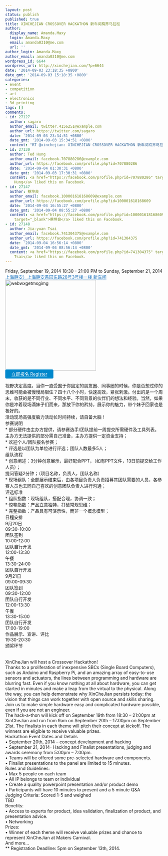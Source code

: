 ```yaml
---
layout: post
status: publish
published: true
title: XINCHEJIAN CROSSOVER HACKATHON 新车间跨界马拉松
author:
  display_name: Amanda.Maxy
  login: Amanda.Maxy
  email: amanda0310@me.com
  url: ''
author_login: Amanda.Maxy
author_email: amanda0310@me.com
wordpress_id: 6644
wordpress_url: http://xinchejian.com/?p=6644
date: '2014-09-03 23:18:35 +0800'
date_gmt: '2014-09-03 15:18:35 +0800'
categories:
- event
- competition
- art
- electronics
- 3d printing
tags: []
comments:
- id: 27127
  author: sagaro
  author_email: twitter.4156251@example.com
  author_url: https://twitter.com/sagaro
  date: '2014-09-03 23:34:51 +0800'
  date_gmt: '2014-09-03 15:34:51 +0800'
  content: "RT @xinchejian: XINCHEJIAN CROSSOVER HACKATHON 新车间跨界马拉松:  \n... http://t.co/4eMTRr5evY"
- id: 27130
  author: Ted Hung
  author_email: facebook.707880286@example.com
  author_url: https://facebook.com/profile.php?id=707880286
  date: '2014-09-04 01:30:31 +0800'
  date_gmt: '2014-09-03 17:30:31 +0800'
  content: <a href="https://facebook.com/profile.php?id=707880286" target="_blank">Ted
    Hung</a> liked this on Facebook.
- id: 27147
  author: 蔡坤良
  author_email: facebook.100001618168609@example.com
  author_url: https://facebook.com/profile.php?id=100001618168609
  date: '2014-09-04 16:55:27 +0800'
  date_gmt: '2014-09-04 08:55:27 +0800'
  content: <a href="https://facebook.com/profile.php?id=100001618168609"
    target="_blank">蔡坤良</a> liked this on Facebook.
- id: 27148
  author: Jia-yuan Tsai
  author_email: facebook.741304375@example.com
  author_url: https://facebook.com/profile.php?id=741304375
  date: '2014-09-04 16:56:14 +0800'
  date_gmt: '2014-09-04 08:56:14 +0800'
  content: <a href="https://facebook.com/profile.php?id=741304375" target="_blank">Jia-yuan
    Tsai</a> liked this on Facebook.
---
```

<p>Friday, September 19, 2014 18:30 - 21:00 PM to Sunday, September 21, 2014<br />
<a style="color: #2578bf;" href="http://xinchejian.huodongxing.com/event/map/5244063275800" target="_blank">上海静安）上海静安愚园东路28号3号楼一楼 新车间</a><br />
<a href="http://xinchejian.com/wp-content/uploads/2014/09/webwxgetmsgimg.jpg"><img src="http://xinchejian.com/wp-content/uploads/2014/09/webwxgetmsgimg-290x290.jpg" alt="webwxgetmsgimg" width="290" height="290" class="aligncenter size-thumbnail wp-image-6645" /></a><br />
<a style="background-color:#0088CC;color:white;border-radius:4px;cursor:pointer;font-size:14px;padding:6px 20px;" href="http://www.huodongxing.com/go/hachathon" target="_blank" title="立即报名">立即报名 Register</a><br />
<!--:zh--><br />
视野决定高度。当你一直受囿于你固定的朋友圈、同事圈的时候，你是否想过你的思维可能会被慢慢局限住？四十八个小时，快速高效，紧张刺激。付出的是一个周末，收获的是不同行业、不同水平、不同背景的伙伴们的想法和经验。当然，如果你是冲着现场滴妹子们而来，那放下你的矜持，展示你的魅力，带个妹子回家也是极好的。<br />
活动现场高强度脑力活动长时间持续，请自备大脑！<br />
参赛说明<br />
* 部分硬件由主办方提供，请参赛选手/团队提前一周提交所需硬件及工具列表。主办方无法提供的部分需自己准备，主办方提供一定资金支持；<br />
* 欢迎个人/团队报名参赛；<br />
* 评选是以团队为单位进行评选；团队人数最多5人；<br />
组队流程<br />
* 创意阐述：3分钟创意展示，最好配合PPT，（如有PPT文件，13日前提交给工作人员）；<br />
提问答疑2分钟；（项目名称，负责人，团队名称）<br />
* 现场组队：全部展示结束后，由各项目负责人负责招募其团队需要的人员，各参赛人员也去同自己喜欢的创意团队负责人进行沟通；<br />
评选标准<br />
* 组队指数：现场组队，搭配合理，协调一致；<br />
* 惊艳指数：产品立意独特，打破常规思维；<br />
* 完整指数：产品具有可演示性，而非一个概念模型；<br />
日程安排<br />
9月20日<br />
09:30-10:00<br />
团队签到<br />
10:00-12:00<br />
团队自行开发<br />
12:00-13:30<br />
午餐<br />
13:30-24:00<br />
团队自行开发<br />
9月21日<br />
09:00-09:30<br />
团队签到<br />
09:30-12:00<br />
团队自行开发<br />
12:00-13:30<br />
午餐<br />
13:30-15:00<br />
团队自行开发<br />
17:00-19:00<br />
作品展示、宣讲、评比<br />
19:30-20:30<br />
颁奖环节<br />
<!--:--><br />
<!--:en--><br />
XinCheJian will host a Crossover Hackathon!<br />
Thanks to a proliferation of inexpensive SBCs (Single Board Computers), such as Arduino and Raspberry Pi, and an amazing array of easy-to-use sensors and actuators, the lines between programming and hardware are blurring fast. Even if you know nothing at all about hardware, you can get started in minutes and make a leap from the virtual to the physical. Along the way, you can help demonstrate why XinCheJian persists today: the vision that things can work together with open source and skills sharing. Join us to make simple hardware easy and complicated hardware possible, even if you are not an engineer.<br />
The hack-a-thon will kick off on September 19th from 18:30 &ndash; 21:00pm at XinCheJian and run from 9am on September 20th &ndash; 17:00pm on September 21st. The finalists in each theme will pitch their concept at kickoff. The winners are eligible to receive valuable prizes.<br />
Hackathon Event Dates and Details<br />
&bull; September 20th, 2014 &ndash; concept development and hacking<br />
&bull; September 21, 2014- Hacking and Finalist presentations, judging and awards ceremony from 5:00pm &ndash; 7:00pm.<br />
&bull; Teams will be offered some pre-selected hardware and components.<br />
&bull; Finalist presentations to the panel are limited to 15 minutes.<br />
Rules and Guidelines:<br />
&bull; Max 5 people on each team<br />
&bull; All IP belongs to team or individual<br />
&bull; Create a quality powerpoint presentation and/or product demo<br />
&bull; Participants will have 10 minutes to present and a 5 minute Q&A<br />
Judging Criteria: Scored 1-5 and weighed<br />
TBD<br />
Benefits:<br />
&bull; Access to experts for product, idea validation, finalization of product, and presentation advice.<br />
&bull; Networking<br />
Prizes:<br />
&bull; Winner of each theme will receive valuable prizes and chance to represent XinCheJian at Makers Carnival.<br />
And more&hellip;<br />
** Registration Deadline: 5pm on September 13th, 2014.<br />
<!--:--></p>
